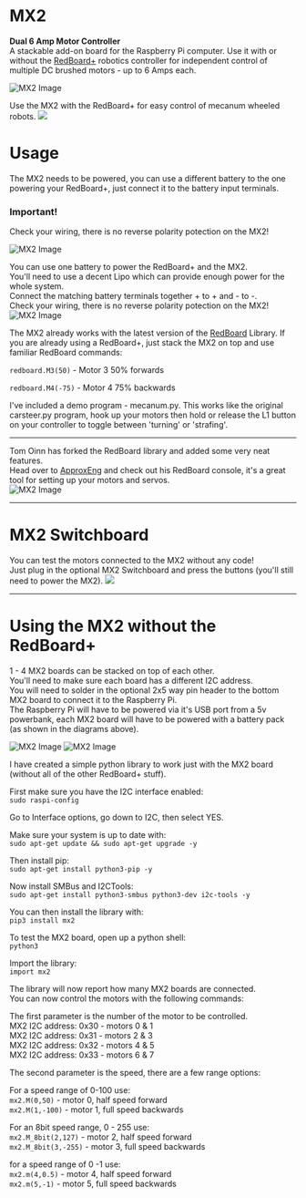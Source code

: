 # MX2
**Dual 6 Amp Motor Controller**  
A stackable add-on board for the Raspberry Pi computer. Use it with or without the [RedBoard+](https://github.com/RedRobotics/RedBoard) robotics controller for independent control of multiple DC brushed motors - up to 6 Amps each.   

![MX2 Image](https://github.com/RedRobotics/MX2/blob/images/MX2_text.png)

Use the MX2 with the RedBoard+ for easy control of mecanum wheeled robots.
[![](http://img.youtube.com/vi/_U4hyjQlxvI/0.jpg)](http://www.youtube.com/watch?v=_U4hyjQlxvI "Mecanum Wheel Test")  

# Usage  
The MX2 needs to be powered, you can use a different battery to the one powering your RedBoard+, just connect it to the battery input terminals. 
### Important!  

Check your wiring, there is no reverse polarity potection on the MX2!  


![MX2 Image](https://github.com/RedRobotics/MX2/blob/images/MX2_Wiring.png)  

You can use one battery to power the RedBoard+ and the MX2.  
You'll need to use a decent Lipo which can provide enough power for the whole system.  
Connect the matching battery terminals together + to + and - to -.  
Check your wiring, there is no reverse polarity potection on the MX2!  
![MX2 Image](https://github.com/RedRobotics/MX2/blob/images/MX2_Wiring_one_battery.png)

The MX2 already works with the latest version of the [RedBoard](https://github.com/RedRobotics/RedBoard) Library. If you are already using a RedBoard+, just stack the MX2 on top and use familiar RedBoard commands:

`redboard.M3(50)` - Motor 3 50% forwards

`redboard.M4(-75)` - Motor 4 75% backwards 

I've included a demo program - mecanum.py. This works like the original carsteer.py program, hook up your motors then hold or release the L1 button on your controller to toggle between 'turning' or 'strafing'.  



---

Tom Oinn has forked the RedBoard library and added some very neat features.  
Head over to [ApproxEng](https://github.com/ApproxEng/RedBoard) and check out his RedBoard console, it's a great tool for setting up your motors and servos.  
![MX2 Image](https://github.com/RedRobotics/MX2/blob/images/RedBoard%2B%20Console.JPG)  

---


# MX2 Switchboard 

You can test the motors connected to the MX2 without any code!  
Just plug in the optional MX2 Switchboard and press the buttons (you'll still need to power the MX2). 
[![](http://img.youtube.com/vi/648YB2zGYNY/0.jpg)](http://www.youtube.com/watch?v=648YB2zGYNY "MX2 Switchboard")  


---
# Using the MX2 without the RedBoard+  
1 - 4 MX2 boards can be stacked on top of each other.   
You'll need to make sure each board has a different I2C address.  
You will need to solder in the optional 2x5 way pin header to the bottom MX2 board to connect it to the Raspberry Pi.  
The Raspberry Pi will have to be powered via it's USB port from a 5v powerbank, each MX2 board will have to be powered with a battery pack (as shown in the diagrams above).  


![MX2 Image](https://github.com/RedRobotics/MX2/blob/images/IMG_20200121_152340.jpg)
![MX2 Image](https://github.com/RedRobotics/MX2/blob/images/IMG_20200121_152405.jpg) 

I have created a simple python library to work just with the MX2 board (without all of the other RedBoard+ stuff).  

First make sure you have the I2C interface enabled:  
`sudo raspi-config`  

Go to Interface options, go down to I2C, then select YES. 

Make sure your system is up to date with:  
`sudo apt-get update && sudo apt-get upgrade -y`  

Then install pip:  
`sudo apt-get install python3-pip -y`  

Now install SMBus and I2CTools:  
`sudo apt-get install python3-smbus python3-dev i2c-tools -y`  

You can then install the library with:  
`pip3 install mx2`  

To test the MX2 board, open up a python shell:  
`python3`

Import the library:    
`import mx2`  

The library will now report how many MX2 boards are connected.  
You can now control the motors with the following commands:  

The first parameter is the number of the motor to be controlled.    
MX2 I2C address: 0x30 - motors 0 & 1  
MX2 I2C address: 0x31 - motors 2 & 3  
MX2 I2C address: 0x32 - motors 4 & 5  
MX2 I2C address: 0x33 - motors 6 & 7  

The second parameter is the speed, there are a few range options:  

For a speed range of 0-100 use:  
`mx2.M(0,50)` - motor 0, half speed forward  
`mx2.M(1,-100)` - motor 1, full speed backwards  

For an 8bit speed range, 0 - 255 use:  
`mx2.M_8bit(2,127)` - motor 2, half speed forward  
`mx2.M_8bit(3,-255)` - motor 3, full speed backwards  

for a speed range of 0 -1 use:  
`mx2.m(4,0.5)` - motor 4, half speed forward  
`mx2.m(5,-1)` - motor 5, full speed backwards  












